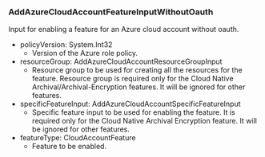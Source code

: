 ### AddAzureCloudAccountFeatureInputWithoutOauth
Input for enabling a feature for an Azure cloud account without oauth.

- policyVersion: System.Int32
  - Version of the Azure role policy.
- resourceGroup: AddAzureCloudAccountResourceGroupInput
  - Resource group to be used for creating all the resources for the feature. Resource group is required only for the Cloud Native Archival/Archival-Encryption features. It will be ignored for other features.
- specificFeatureInput: AddAzureCloudAccountSpecificFeatureInput
  - Specific feature input to be used for enabling the feature. It is required only for the Cloud Native Archival Encryption feature. It will be ignored for other features.
- featureType: CloudAccountFeature
  - Feature to be enabled.
